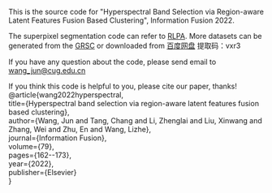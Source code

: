 This is the source code for "Hyperspectral Band Selection via Region-aware Latent Features Fusion Based Clustering", Information Fusion 2022.

The superpixel segmentation code can refer to <a href=https://github.com/junjun-jiang/RLPA>RLPA</a>.
More datasets can be generated from the <a href=https://github.com/WangJun2023/GRSC/blob/main/GRSC/run.m>GRSC</a> or downloaded from <a href=https://pan.baidu.com/s/1895rzjvGRcr6JZLNCsDkGA>百度网盘</a>
提取码：vxr3

If you have any question about the code, please send email to wang_jun@cug.edu.cn

If you think this code is helpful to you, please cite our paper, thanks!\
@article{wang2022hyperspectral, \
  title={Hyperspectral band selection via region-aware latent features fusion based clustering}, \
  author={Wang, Jun and Tang, Chang and Li, Zhenglai and Liu, Xinwang and Zhang, Wei and Zhu, En and Wang, Lizhe},\
  journal={Information Fusion},\
  volume={79},\
  pages={162--173},\
  year={2022},\
  publisher={Elsevier}\
}
